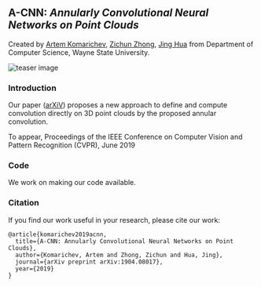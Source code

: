 ## A-CNN: *Annularly Convolutional Neural Networks on Point Clouds*
Created by <a href="https://github.com/artemkomarichev" target="_blank">Artem Komarichev</a>, <a href="http://www.cs.wayne.edu/zzhong/" target="_blank">Zichun Zhong</a>, <a href="http://www.cs.wayne.edu/~jinghua/" target="_blank">Jing Hua</a> from Department of Computer Science, Wayne State University.

![teaser image](https://github.com/artemkomarichev/a-cnn/blob/master/pics/teaser.png)

### Introduction

Our paper (<a href="https://arxiv.org/abs/1904.08017" target="_blank">arXiV</a>) proposes a new approach to define and compute convolution directly on 3D point clouds by the proposed annular convolution.

To appear, Proceedings of the IEEE Conference on Computer Vision and Pattern Recognition (CVPR), June 2019

### Code

We work on making our code available.

### Citation
If you find our work useful in your research, please cite our work:

	@article{komarichev2019acnn,
	  title={A-CNN: Annularly Convolutional Neural Networks on Point Clouds},
	  author={Komarichev, Artem and Zhong, Zichun and Hua, Jing},
	  journal={arXiv preprint arXiv:1904.08017},
	  year={2019}
	}